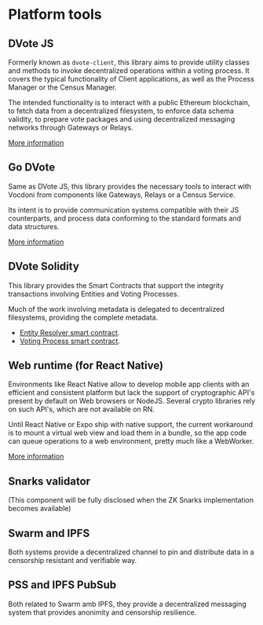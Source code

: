 # Platform tools

## DVote JS
Formerly known as `dvote-client`, this library aims to provide utility classes and methods to invoke decentralized operations within a voting process. It covers the typical functionality of Client applications, as well as the Process Manager or the Census Manager. 

The intended functionality is to interact with a public Ethereum blockchain, to fetch data from a decentralized filesystem, to enforce data schema validity, to prepare vote packages and using decentralized messaging networks through Gateways or Relays. 

[More information](/integration/dvote-js)

## Go DVote
Same as DVote JS, this library provides the necessary tools to interact with Vocdoni from components like Gateways, Relays or a Census Service. 

Its intent is to provide communication systems compatible with their JS counterparts, and process data conforming to the standard formats and data structures. 

[More information](/integration/go-dvote)

## DVote Solidity
This library provides the Smart Contracts that support the integrity transactions involving Entities and Voting Processes.

Much of the work involving metadata is delegated to decentralized filesystems, providing the complete metadata. 

- [Entity Resolver smart contract](/architecture/components/entity?id=entity-resolver).
- [Voting Process smart contract](/architecture/components/process?id=smart-contract).

## Web runtime (for React Native)
Environments like React Native allow to develop mobile app clients with an efficient and consistent platform but lack the support of cryptographic API's present by default on Web browsers or NodeJS. Several crypto libraries rely on such API's, which are not available on RN. 

Until React Native or Expo ship with native support, the current workaround is to mount a virtual web view and load them in a bundle, so the app code can queue operations to a web environment, pretty much like a WebWorker. 

[More information](https://github.com/vocdoni/clientApp/tree/master/web-runtime)

## Snarks validator
(This component will be fully disclosed when the ZK Snarks implementation becomes available)

## Swarm and IPFS
Both systems provide a decentralized channel to pin and distribute data in a censorship resistant and verifiable way. 

## PSS and IPFS PubSub
Both related to Swarm amb IPFS, they provide a decentralized messaging system that provides anonimity and censorship resilience. 
